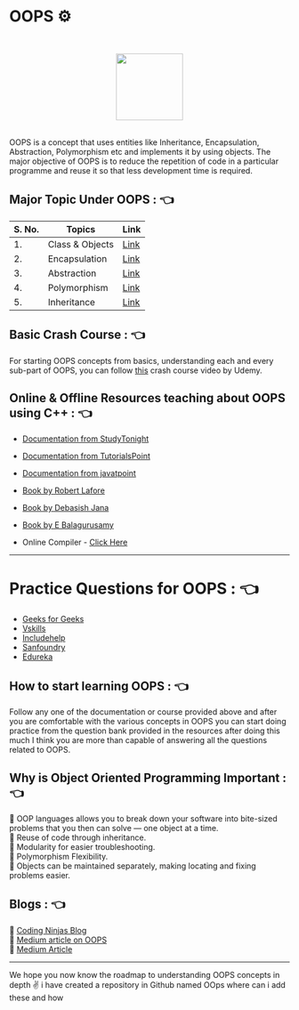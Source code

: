 # OOPS ⚙️ 
<br>
<p align="center"><img src="https://i.ibb.co/0fjRQxJ/10-applications-of-object-oriented-programming.jpg" height="120"></p>
<br>
OOPS is a concept that uses entities like Inheritance, Encapsulation, Abstraction, Polymorphism etc and implements it by using objects. The major objective of OOPS is to reduce the repetition of code in a particular programme and reuse it so that less development time is required.

## Major Topic Under OOPS : 👈

| S. No. | Topics                | Link                                                              |
| ------ | --------------------- | ----------------------------------------------------------------- |
| 1.     | Class & Objects       | [Link](https://www.guru99.com/java-oops-class-objects.html)       |
| 2.     | Encapsulation         | [Link](https://www.guru99.com/java-oops-encapsulation.html)       |
| 3.     | Abstraction           | [Link](https://www.guru99.com/java-data-abstraction.html)         |
| 4.     | Polymorphism          | [Link](https://www.guru99.com/java-inheritance-polymorphism.html) |
| 5.     | Inheritance           | [Link](https://www.guru99.com/java-class-inheritance.html)        |

## Basic Crash Course : 👈

For starting OOPS concepts from basics, understanding each and every sub-part of OOPS, you can follow [this](https://www.udemy.com/course/c-programming-oops-concepts/) crash course video by Udemy.

## Online & Offline Resources teaching about OOPS using C++ : 👈

* [Documentation from StudyTonight](https://www.studytonight.com/cpp/cpp-and-oops-concepts.php)
* [Documentation from TutorialsPoint](https://www.tutorialspoint.com/cplusplus/cpp_classes_objects.htm)
* [Documentation from javatpoint](https://www.javatpoint.com/cpp-oops-concepts)
* [Book by Robert Lafore](https://www.amazon.in/Object-Oriented-Programming-Microsoft-Robert-Lafore/dp/1878739085)
* [Book by Debasish Jana](https://www.amazon.in/OBJECT-ORIENTED-PROGRAMMING-PARADIGM-DEBASISH-JANA-ebook/dp/B015DY3M5C)
* [Book by E Balagurusamy](https://www.amazon.in/Object-Oriented-Programming-C-Balagurusamy/dp/9352607996/ref=pd_lpo_14_img_2/259-9814106-5435948?_encoding=UTF8&pd_rd_i=9352607996&pd_rd_r=d192d02a-ce7f-4b8e-ad36-0b7382242e0e&pd_rd_w=f4bBh&pd_rd_wg=cYocR&pf_rd_p=5a903e39-3cff-40f0-9a69-33552e242181&pf_rd_r=BY1TPSD07JP646JMN6PY&psc=1&refRID=BY1TPSD07JP646JMN6PY)

* Online Compiler - [Click Here](https://www.tutorialspoint.com/compile_cpp_online.php)

<hr>

# Practice Questions for OOPS : 👈

* [Geeks for Geeks](https://www.geeksforgeeks.org/oop-concepts-gq/)
* [Vskills](https://www.vskills.in/practice/c-oop-basics-Test)
* [Includehelp](https://www.vskills.in/practice/c-oop-basics-Test)
* [Sanfoundry](https://www.sanfoundry.com/1000-object-oriented-programming-oops-questions-answers/)
* [Edureka](https://www.edureka.co/blog/interview-questions/oops-interview-questions/)

## How to start learning OOPS : 👈

Follow any one of the documentation or course provided above and after you are comfortable with the various concepts in OOPS you can start doing practice from the question bank provided in the resources after doing this much I think you are more than capable of answering all the questions related to OOPS.

## Why is Object Oriented Programming Important : 👈

📌 OOP languages allows you to break down your software into bite-sized problems that you then can solve — one object at a time.<br>
📌 Reuse of code through inheritance.<br>
📌 Modularity for easier troubleshooting.<br>
📌 Polymorphism Flexibility.<br>
📌 Objects can be maintained separately, making locating and fixing problems easier.

## Blogs : 👈

📌 [Coding Ninjas Blog](https://www.codingninjas.com/blog/2020/07/04/learn-object-oriented-programming-in-c/)<br>
📌 [Medium article on OOPS](https://medium.com/@harshityadav95/object-oriented-programming-c-d242601be045)<br>
📌 [Medium Article](https://medium.com/javarevisited/top-10-courses-to-learn-c-for-beginners-best-and-free-4afc262a544e)

<hr>

We hope you now know the roadmap to understanding OOPS concepts in depth :v: i have created a repository in Github named OOps where can i add these and how 
